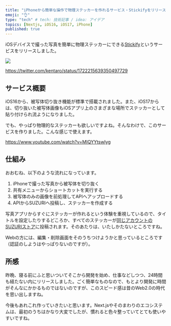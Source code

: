 ```yaml
---
title: "iPhoneから簡単な操作で物理ステッカーを作れるサービス・Stickifyをリリースしました"
emoji: "👌"
type: "tech" # tech: 技術記事 / idea: アイデア
topics: [Nextjs, iOS16, iOS17, iPhone]
published: true
---
```


iOSデバイスで撮った写真を簡単に物理ステッカーにできる[Stickify](https://stickify.xyz/)というサービスをリリースしました。

![](https://storage.googleapis.com/zenn-user-upload/4a80297079c0-20231108.png)

https://twitter.com/kentaro/status/1722215639350497729

## サービス概要

iOS16から、被写体切り抜き機能が標準で搭載されました。また、iOS17からは、切り抜いた被写体画像もiOSアプリ上のさまざまな場所でステッカーとして貼り付けられ流ようになりました。

でも、やっぱり物理的なステッカーも欲しいですよね。そんなわけで、このサービスを作りました。こんな感じで使えます。

https://www.youtube.com/watch?v=MIQYYtswlyg

## 仕組み

おおむね、以下のような流れになっています。

1. iPhoneで撮った写真から被写体を切り抜く
2. 共有メニューからショートカットを実行する
3. 被写体のみの画像を前処理してAPIへアップロードする
4. APIからSUZURIへ投稿し、ステッカーを作成する

写真アプリからすぐにステッカーが作れるという体験を重視しているので、タイトルを設定したりするどころか、すべてのステッカーが[同じアカウントのSUZURIストア](https://suzuri.jp/stickify)に投稿されます。そのあたりは、いたしかたないところですね。

Webの方には、編集・削除画面をそのうちつけようかと思っているところです（認証のしようはやっぱりないのですが）。

## 所感

昨晩、寝る前にふと思いついてそこから開発を始め、仕事などしつつ、24時間も経たない内にリリースしました。ごく簡単なものなので、もとより開発に時間がそんなにかかるものではないのですが、このスピード感は昔のWeb2.0の時代を思い出しますね。

今後もあれこれ作っていきたいと思います。Next.jsやそのまわりのエコシステムは、最初のうちはかなり大変でしたが、慣れると色々整っていてとても使いやすいですね。
